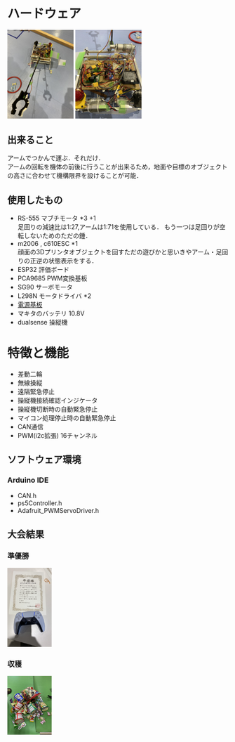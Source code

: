 # ハードウェア
<img src="imgs/IMG_5069.JPG" width="30%">
<img src="imgs/IMG_5068.JPG" width="30%">  

## 出来ること
アームでつかんで運ぶ．それだけ．  
アームの回転を機体の前後に行うことが出来るため，地面や目標のオブジェクトの高さに合わせて機構限界を設けることが可能．

## 使用したもの
- RS-555 マブチモータ *3 +1  
足回りの減速比は1:27,アームは1:71を使用している． もう一つは足回りが空転しないためのただの錘．
- m2006 , c610ESC *1  
顔面の3Dプリンタオブジェクトを回すただの遊びかと思いきやアーム・足回りの正逆の状態表示をする．
- ESP32 評価ボード
- PCA9685 PWM変換基板
- SG90 サーボモータ
- L298N モータドライバ *2
- [電源基板](https://github.com/KazumaFujino/kicad-2023/tree/main/power)
- マキタのバッテリ 10.8V
- dualsense 操縦機

# 特徴と機能
- 差動二輪
- 無線操縦
- 遠隔緊急停止
- 操縦機接続確認インジケータ
- 操縦機切断時の自動緊急停止
- マイコン処理停止時の自動緊急停止
- CAN通信
- PWM(i2c拡張) 16チャンネル

## ソフトウェア環境
### Arduino IDE
- CAN.h
- ps5Controller.h
- Adafruit_PWMServoDriver.h

## 大会結果
### 準優勝
<img src="imgs/IMG_5070.JPG" width="20%">

### 収穫
<img src="imgs/IMG_5071.JPG" width="20%">
